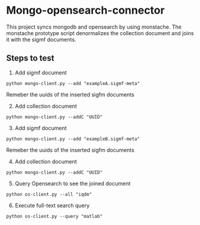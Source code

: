 # Mongo-opensearch-connector
This project syncs mongodb and opensearch by using monstache. The monstache prototype script denormalizes the collection document and joins it with the sigmf documents.

## Steps to test

1. Add sigmf document
```console 
python mongo-client.py --add "exampleA.sigmf-meta"
```

Remeber the uuids of the inserted sigfm documents

2. Add collection document
```console 
python mongo-client.py --addC "UUID"
```

3. Add sigmf document
```console 
python mongo-client.py --add "exampleB.sigmf-meta"
```

Remeber the uuids of the inserted sigfm documents

4. Add collection document
```console 
python mongo-client.py --addC "UUID"
```

5. Query Opensearch to see the joined document
```console 
python os-client.py --all "iqdm"
```

6. Execute full-text search query
```console
python os-client.py --query "matlab"
```
